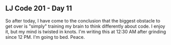 ## LJ Code 201 - Day 11

So after today, I have come to the conclusion that the biggest obstacle to get over is "simply" training my brain to think differently about code. I enjoy it, but my mind is twisted in knots. I'm writing this at 12:30 AM after grinding since 12 PM. I'm going to bed. Peace.
